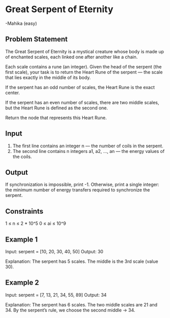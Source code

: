 # Great Serpent of Eternity 
-Mahika
(easy)

## Problem Statement
The Great Serpent of Eternity is a mystical creature whose body is made up of enchanted scales, each linked one after another like a chain.

Each scale contains a rune (an integer). Given the head of the serpent (the first scale), your task is to return the Heart Rune of the serpent — the scale that lies exactly in the middle of its body.

If the serpent has an odd number of scales, the Heart Rune is the exact center.

If the serpent has an even number of scales, there are two middle scales, but the Heart Rune is defined as the second one.

Return the node that represents this Heart Rune.

## Input

1. The first line contains an integer n — the number of coils in the serpent.
2. The second line contains n integers a1, a2, …, an — the energy values of the coils.

## Output
If synchronization is impossible, print -1. Otherwise, print a single integer: the minimum number of energy transfers required to synchronize the serpent.

## Constraints

1 ≤ n ≤ 2 * 10^5
0 ≤ ai ≤ 10^9

## Example 1

Input: serpent = [10, 20, 30, 40, 50]
Output: 30

Explanation:
The serpent has 5 scales. The middle is the 3rd scale (value 30).

## Example 2

Input: serpent = [7, 13, 21, 34, 55, 89]
Output: 34

Explanation:
The serpent has 6 scales. The two middle scales are 21 and 34. By the serpent’s rule, we choose the second middle → 34.


